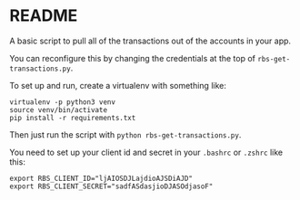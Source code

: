 # README

A basic script to pull all of the transactions out of the accounts in your app.

You can reconfigure this by changing the credentials at the top of `rbs-get-transactions.py`.

To set up and run, create a virtualenv with something like:

```
virtualenv -p python3 venv
source venv/bin/activate
pip install -r requirements.txt
```

Then just run the script with `python rbs-get-transactions.py`.

You need to set up your client id and secret in your `.bashrc` or `.zshrc` like this:

```
export RBS_CLIENT_ID="ljAIOSDJLajdioAJSDiAJD"
export RBS_CLIENT_SECRET="sadfASdasjioDJASOdjasoF"
```
